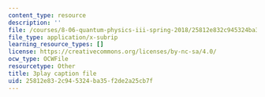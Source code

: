 ```yaml
---
content_type: resource
description: ''
file: /courses/8-06-quantum-physics-iii-spring-2018/25812e832c945324ba35f2de2a25cb7f_868odGqmB1E.vtt
file_type: application/x-subrip
learning_resource_types: []
license: https://creativecommons.org/licenses/by-nc-sa/4.0/
ocw_type: OCWFile
resourcetype: Other
title: 3play caption file
uid: 25812e83-2c94-5324-ba35-f2de2a25cb7f
---
```

